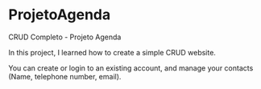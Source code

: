 # ProjetoAgenda
CRUD Completo - Projeto Agenda

In this project, I learned how to create a simple CRUD website.

You can create or login to an existing account, and manage your contacts (Name, telephone number, email).

